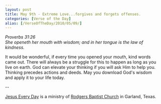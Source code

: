 ```yaml
---
layout: post
title: May 9th - Extreme Love...forgives and forgets offenses.
categories: [Verse of the Day]
alias: [/VerseOfTheDay/2010/05/09/]
---
```


_Proverbs 31:26  
She openeth her mouth with wisdom; and in her tongue is the law of
kindness._

It would be wonderful, if every time you opened your mouth, kind
words came out. There will always be a struggle for this to happen as
long as you live on earth. God can elevate your thinking if you will
ask Him to help you. Thinking precedes actions and deeds. May you
download God's wisdom and apply it to your life today.

 --

<a href=http://jesuseveryday.net>Jesus Every Day</a> is a ministry of <a href=http://rodgersbaptist.net>Rodgers Baptist Church</a> in Garland, Texas.
